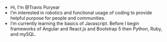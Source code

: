 - Hi, I’m @Travis Puryear
- I’m interested in robotics and functional usage of coding to provide helpful purpose for people and communities. 
- I’m currently learning the basics of Javascript. Before I begin frameworks of Angular and React.js and Bootstrap 5 then Python, Ruby, and mySQL. 


<!---
Erebus009/Erebus009 is a ✨ special ✨ repository because its `README.md` (this file) appears on your GitHub profile.
You can click the Preview link to take a look at your changes.
--->
